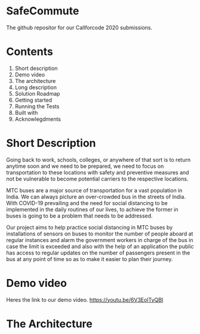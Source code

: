 # SafeCommute
The github repositor for our Callforcode 2020 submissions.
# Contents
1. Short description
2. Demo video
3. The architecture
4. Long description
5. Solution Roadmap
6. Getting started
7. Running the Tests
8. Built with
9. Acknowlegdments

# Short Description
Going back to work, schools, colleges, or anywhere of that sort is to return anytime soon and we need to be prepared, we need to focus on transportation to these locations with safety and preventive measures and not be vulnerable to become potential carriers to the respective locations.

MTC buses are a major source of transportation for a vast population in India. We can always picture an over-crowded bus in the streets of India. With COVID-19 prevailing and the need for social distancing to be implemented in the daily routines of our lives, to achieve the former in buses is going to be a problem that needs to be addressed.

Our project aims to help practice social distancing in MTC buses by installations of sensors on buses to monitor the number of people aboard at regular instances and alarm the government workers in charge of the bus in case the limit is exceeded and also with the help of an application the public has access to regular updates on the number of passengers present in the bus at any point of time so as to make it easier to plan their journey.


# Demo video
Heres the link to our demo video.
https://youtu.be/6V3EolTyQBI


# The Architecture




























